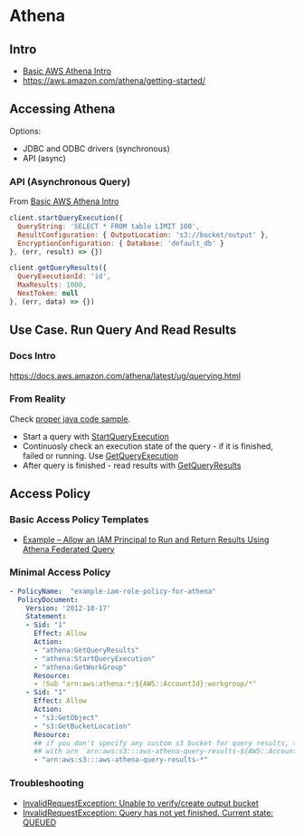 # Athena

## Intro
- [Basic AWS Athena Intro](https://www.youtube.com/watch?v=JIviltfpul0)
- https://aws.amazon.com/athena/getting-started/

## Accessing Athena
Options:
- JDBC and ODBC drivers (synchronous)
- API (async)

### API (Asynchronous Query)
From [Basic AWS Athena Intro](https://www.youtube.com/watch?v=JIviltfpul0)

```js
client.startQueryExecution({
  QueryString: 'SELECT * FROM table LIMIT 100',
  ResultConfiguration: { OutputLocation: 's3://bucket/output' },
  EncryptionConfiguration: { Database: 'default_db' }
}, (err, result) => {})

client.getQueryResults({
  QueryExecutionId: 'id',
  MaxResults: 1000,
  NextToken: null
}, (err, data) => {})
```

## Use Case. Run Query And Read Results

### Docs Intro
https://docs.aws.amazon.com/athena/latest/ug/querying.html

### From Reality
Check [proper java code sample](https://docs.aws.amazon.com/athena/latest/ug/code-samples.html#start-query-execution).

- Start a query with [StartQueryExecution](https://docs.aws.amazon.com/athena/latest/APIReference/API_StartQueryExecution.html)
- Continuosly check an execution state of the query - if it is finished, failed or running. Use [GetQueryExecution](https://docs.aws.amazon.com/athena/latest/APIReference/API_GetQueryExecution.html)
- After query is finished - read results with [GetQueryResults
](https://docs.aws.amazon.com/athena/latest/APIReference/API_GetQueryResults.html)

## Access Policy
### Basic Access Policy Templates
- [Example – Allow an IAM Principal to Run and Return Results Using Athena Federated Query](https://docs.aws.amazon.com/athena/latest/ug/federated-query-iam-access.html#fed-using-iam)

### Minimal Access Policy
```yaml
- PolicyName:  "example-iam-role-policy-for-athena"
  PolicyDocument:
    Version: '2012-10-17'
    Statement:
    - Sid: "1"
      Effect: Allow
      Action:
      - "athena:GetQueryResults"
      - "athena:StartQueryExecution"
      - "athena:GetWorkGroup"
      Resource:
      - !Sub "arn:aws:athena:*:${AWS::AccountId}:workgroup/*"
    - Sid: "1"
      Effect: Allow
      Action:
      - "s3:GetObject"
      - "s3:GetBucketLocation"
      Resource:
      ## if you don't specify any custom s3 bucket for query results, then default bucket is created 
      ## with arn `arn:aws:s3:::aws-athena-query-results-${AWS::Account}-${AWS::Region}`
      - "arn:aws:s3:::aws-athena-query-results-*"
```

### Troubleshooting
- [InvalidRequestException: Unable to verify/create output bucket](https://aws.amazon.com/premiumsupport/knowledge-center/athena-output-bucket-error/)
- [InvalidRequestException: Query has not yet finished. Current state: QUEUED](https://stackoverflow.com/questions/62767533/invalidrequestexception-when-calling-the-getqueryresults-querying-athena)

